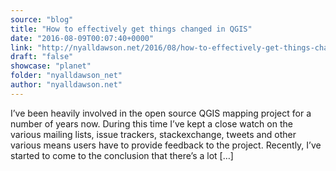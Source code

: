```yaml
---
source: "blog"
title: "How to effectively get things changed in QGIS"
date: "2016-08-09T00:07:40+0000"
link: "http://nyalldawson.net/2016/08/how-to-effectively-get-things-changed-in-qgis/"
draft: "false"
showcase: "planet"
folder: "nyalldawson_net"
author: "nyalldawson.net"
---
```


I&#8217;ve been heavily involved in the open source QGIS mapping project for a number of years now. During this time I&#8217;ve kept a close watch on the various mailing lists, issue trackers, stackexchange, tweets and other various means users have to provide feedback to the project. Recently, I&#8217;ve started to come to the conclusion that there&#8217;s a lot [&#8230;]
